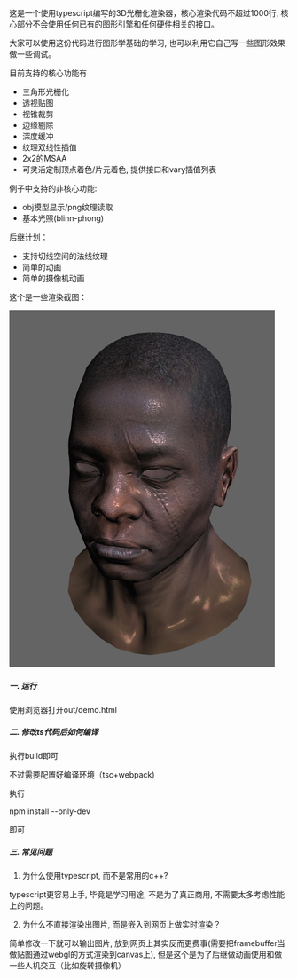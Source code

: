 
这是一个使用typescript编写的3D光栅化渲染器，核心渲染代码不超过1000行, 核心部分不会使用任何已有的图形引擎和任何硬件相关的接口。

大家可以使用这份代码进行图形学基础的学习, 也可以利用它自己写一些图形效果做一些调试。


目前支持的核心功能有

  * 三角形光栅化
  * 透视贴图
  * 视锥裁剪
  * 边缘剔除
  * 深度缓冲
  * 纹理双线性插值
  * 2x2的MSAA
  * 可灵活定制顶点着色/片元着色, 提供接口和vary插值列表
  
例子中支持的非核心功能:

  * obj模型显示/png纹理读取
  * 基本光照(blinn-phong)

后继计划：
  
  * 支持切线空间的法线纹理
  * 简单的动画
  * 简单的摄像机动画


这个是一些渲染截图：

![](./docs/head.png)






##### 一. 运行

 使用浏览器打开out/demo.html


##### 二. 修改ts代码后如何编译

执行build即可

不过需要配置好编译环境（tsc+webpack)

执行

npm install --only-dev 

即可

##### 三. 常见问题

1. 为什么使用typescript, 而不是常用的c++?

typescript更容易上手, 毕竟是学习用途, 不是为了真正商用, 不需要太多考虑性能上的问题。

2. 为什么不直接渲染出图片, 而是嵌入到网页上做实时渲染？ 

简单修改一下就可以输出图片, 放到网页上其实反而更费事(需要把framebuffer当做贴图通过webgl的方式渲染到canvas上), 但是这个是为了后继做动画使用和做一些人机交互（比如旋转摄像机）




